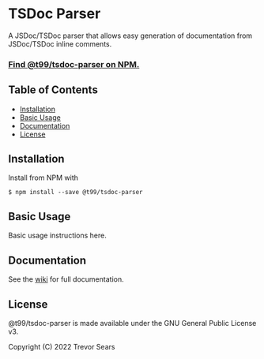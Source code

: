 # TSDoc Parser

A JSDoc/TSDoc parser that allows easy generation of documentation from
JSDoc/TSDoc inline comments.

### [Find @t99/tsdoc-parser on NPM.](https://www.npmjs.com/package/@t99/tsdoc-parser)

## Table of Contents

 - [Installation](#installation)
 - [Basic Usage](#basic-usage)
 - [Documentation](#documentation)
 - [License](#license)

## Installation

Install from NPM with

```
$ npm install --save @t99/tsdoc-parser
```

## Basic Usage

Basic usage instructions here.

## Documentation

See the [wiki](https://github.com/T99/tsdoc-parser/wiki) for full documentation.

## License

@t99/tsdoc-parser is made available under the GNU General Public License v3.

Copyright (C) 2022 Trevor Sears
